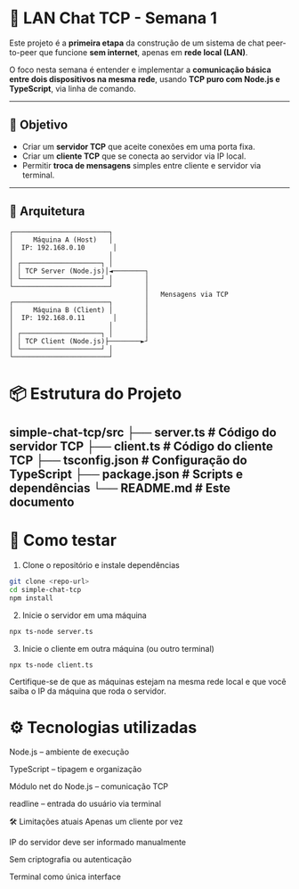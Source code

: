 # 💬 LAN Chat TCP - Semana 1

Este projeto é a **primeira etapa** da construção de um sistema de chat peer-to-peer que funcione **sem internet**, apenas em **rede local (LAN)**.

O foco nesta semana é entender e implementar a **comunicação básica entre dois dispositivos na mesma rede**, usando **TCP puro com Node.js e TypeScript**, via linha de comando.

---

## 🧠 Objetivo

- Criar um **servidor TCP** que aceite conexões em uma porta fixa.
- Criar um **cliente TCP** que se conecta ao servidor via IP local.
- Permitir **troca de mensagens** simples entre cliente e servidor via terminal.

---

## 🧩 Arquitetura

```plaintext
┌────────────────────────┐
│     Máquina A (Host)   │
│  IP: 192.168.0.10       │
│                        │
│ ┌────────────────────┐ │
│ │ TCP Server (Node.js)│◄────────┐
│ └────────────────────┘ │        │
└────────────────────────┘        │
                                  │   Mensagens via TCP
┌────────────────────────┐        │
│     Máquina B (Client) │        │
│  IP: 192.168.0.11       │       │
│                        │        │
│ ┌────────────────────┐ │        │
│ │ TCP Client (Node.js)├────────►┘
│ └────────────────────┘ │
└────────────────────────┘
```

# 📦 Estrutura do Projeto
simple-chat-tcp/src
├── server.ts        # Código do servidor TCP
├── client.ts        # Código do cliente TCP
├── tsconfig.json    # Configuração do TypeScript
├── package.json     # Scripts e dependências
└── README.md        # Este documento
---

# 🚀 Como testar

1. Clone o repositório e instale dependências
```bash
git clone <repo-url>
cd simple-chat-tcp
npm install
```
2. Inicie o servidor em uma máquina
```bash
npx ts-node server.ts
```
3. Inicie o cliente em outra máquina (ou outro terminal)
```bash
npx ts-node client.ts
```
Certifique-se de que as máquinas estejam na mesma rede local e que você saiba o IP da máquina que roda o servidor.

# ⚙️ Tecnologias utilizadas
Node.js – ambiente de execução

TypeScript – tipagem e organização

Módulo net do Node.js – comunicação TCP

readline – entrada do usuário via terminal

🛠 Limitações atuais
Apenas um cliente por vez

IP do servidor deve ser informado manualmente

Sem criptografia ou autenticação

Terminal como única interface


